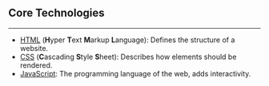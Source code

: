 ## Core Technologies
---
- [HTML](html-css.md) (**H**yper **T**ext **M**arkup **L**anguage): Defines the structure of a website.
- [CSS](html-css.md) (**C**ascading **S**tyle **S**heet): Describes how elements should be rendered.
- [JavaScript](core-technologies/javascript.md): The programming language of the web, adds interactivity.
